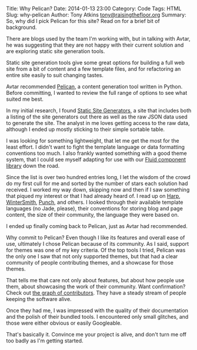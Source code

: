 Title: Why Pelican?
Date: 2014-01-13 23:00
Category: Code
Tags: HTML
Slug: why-pelican
Author: Tony Atkins <tony@raisingthefloor.org>
Summary: So, why did I pick Pelican for this site?  Read on for a brief bit of background.

There are blogs used by the team I'm working with, but in talking with Avtar, he was suggesting that they are not happy with their current solution and are exploring static site generation tools.

 Static site generation tools give some great options for building a full web site from a bit of content and a few template files, and for refactoring an entire site easily to suit changing tastes.

 Avtar recommended [Pelican](http://blog.getpelican.com/ "Pelican"), a content generation tool written in Python.  Before committing, I wanted to review the full range of options to see what suited me best.

In my initial research, I found [Static Site Generators](http://staticsitegenerators.net/ "Static Site Generators"), a site that includes both a listing of the site generators out there as well as the raw JSON data used to generate the site.  The analyst in me loves getting access to the raw data, although I ended up mostly sticking to their simple sortable table.

I was looking for something lightweight, that let me get the most for the least effort.  I didn't want to fight the template language or data formatting conventions too much.  I also frankly wanted something with a good theme system, that I could see myself adapting for use with our [Fluid component library](http://fluidproject.org/products/infusion/ "Fluid component library") down the road.

Since the list is over two hundred entries long, I let the wisdom of the crowd do my first cull for me and sorted by the number of stars each solution had received.  I worked my way down, skipping now and then if I saw something that piqued my interest or that I had already heard of.  I read up on [Harp](http://harpjs.com/ "Harp"), [WinterSmith](http://wintersmith.io/ "WinterSmith"), [Punch](http://laktek.github.com/punch "Punch"), and others.  I looked through their available template languages (no Jade, please), their conventions for storing blog and page content, the size of their community, the language they were based on.

I ended up finally coming back to Pelican, just as Avtar had recommended.

Why commit to Pelican?  Even though I like its features and overall ease of use, ultimately I chose Pelican because of its community.  As I said, support for themes was one of my key criteria.  Of the top tools I tried, Pelican was the only one I saw that not only supported themes, but that had a clear community of people contributing themes, and a showcase for those themes.

That tells me that care not only about features, but about how people use them, about showcasing the work of their community.  Want confirmation?  Check out [the graph of contributors](https://github.com/getpelican/pelican-themes/graphs/contributors "the graph of contributors").  They have a steady stream of people keeping the software alive.

Once they had me, I was impressed with the quality of their documentation and the polish of their bundled tools.  I encountered only small glitches, and those were either obvious or easily Googleable.

That's basically it.  Convince me your project is alive, and don't turn me off too badly as I'm getting started.